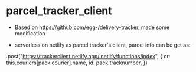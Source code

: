 # parcel_tracker_client

* Based on https://github.com/egg-/delivery-tracker, made some modification

* serverless on netlify as parcel tracker's client, parcel info can be get as:

.post("https://trackerclient.netlify.app/.netlify/functions/index", {
            cr: this.couriers[pack.courier].name,
            id: pack.tracknumber,
          })